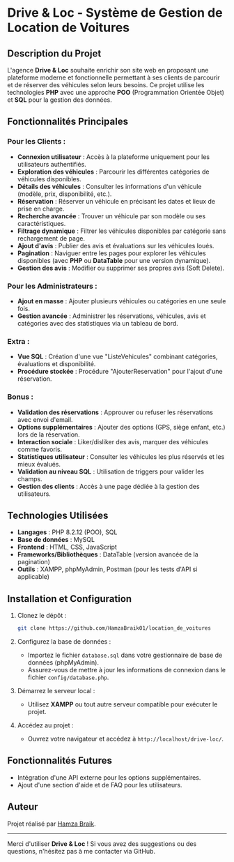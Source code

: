 # Drive & Loc - Système de Gestion de Location de Voitures

## Description du Projet

L'agence **Drive & Loc** souhaite enrichir son site web en proposant une plateforme moderne et fonctionnelle permettant à ses clients de parcourir et de réserver des véhicules selon leurs besoins. Ce projet utilise les technologies **PHP** avec une approche **POO** (Programmation Orientée Objet) et **SQL** pour la gestion des données.

## Fonctionnalités Principales

### Pour les Clients :
- **Connexion utilisateur** : Accès à la plateforme uniquement pour les utilisateurs authentifiés.
- **Exploration des véhicules** : Parcourir les différentes catégories de véhicules disponibles.
- **Détails des véhicules** : Consulter les informations d'un véhicule (modèle, prix, disponibilité, etc.).
- **Réservation** : Réserver un véhicule en précisant les dates et lieux de prise en charge.
- **Recherche avancée** : Trouver un véhicule par son modèle ou ses caractéristiques.
- **Filtrage dynamique** : Filtrer les véhicules disponibles par catégorie sans rechargement de page.
- **Ajout d'avis** : Publier des avis et évaluations sur les véhicules loués.
- **Pagination** : Naviguer entre les pages pour explorer les véhicules disponibles (avec **PHP** ou **DataTable** pour une version dynamique).
- **Gestion des avis** : Modifier ou supprimer ses propres avis (Soft Delete).

### Pour les Administrateurs :
- **Ajout en masse** : Ajouter plusieurs véhicules ou catégories en une seule fois.
- **Gestion avancée** : Administrer les réservations, véhicules, avis et catégories avec des statistiques via un tableau de bord.

### Extra :
- **Vue SQL** : Création d'une vue "ListeVehicules" combinant catégories, évaluations et disponibilité.
- **Procédure stockée** : Procédure "AjouterReservation" pour l'ajout d'une réservation.

### Bonus :
- **Validation des réservations** : Approuver ou refuser les réservations avec envoi d'email.
- **Options supplémentaires** : Ajouter des options (GPS, siège enfant, etc.) lors de la réservation.
- **Interaction sociale** : Liker/disliker des avis, marquer des véhicules comme favoris.
- **Statistiques utilisateur** : Consulter les véhicules les plus réservés et les mieux évalués.
- **Validation au niveau SQL** : Utilisation de triggers pour valider les champs.
- **Gestion des clients** : Accès à une page dédiée à la gestion des utilisateurs.

## Technologies Utilisées
- **Langages** : PHP 8.2.12 (POO), SQL
- **Base de données** : MySQL
- **Frontend** : HTML, CSS, JavaScript
- **Frameworks/Bibliothèques** : DataTable (version avancée de la pagination)
- **Outils** : XAMPP, phpMyAdmin, Postman (pour les tests d'API si applicable)

## Installation et Configuration

1. Clonez le dépôt :
   ```bash
   git clone https://github.com/HamzaBraik01/location_de_voitures
   ```

2. Configurez la base de données :
   - Importez le fichier `database.sql` dans votre gestionnaire de base de données (phpMyAdmin).
   - Assurez-vous de mettre à jour les informations de connexion dans le fichier `config/database.php`.

3. Démarrez le serveur local :
   - Utilisez **XAMPP** ou tout autre serveur compatible pour exécuter le projet.

4. Accédez au projet :
   - Ouvrez votre navigateur et accédez à `http://localhost/drive-loc/`.



## Fonctionnalités Futures
- Intégration d'une API externe pour les options supplémentaires.
- Ajout d'une section d'aide et de FAQ pour les utilisateurs.

## Auteur
Projet réalisé par [Hamza Braik](https://github.com/HamzaBraik01).

---
Merci d'utiliser **Drive & Loc** ! Si vous avez des suggestions ou des questions, n'hésitez pas à me contacter via GitHub.
